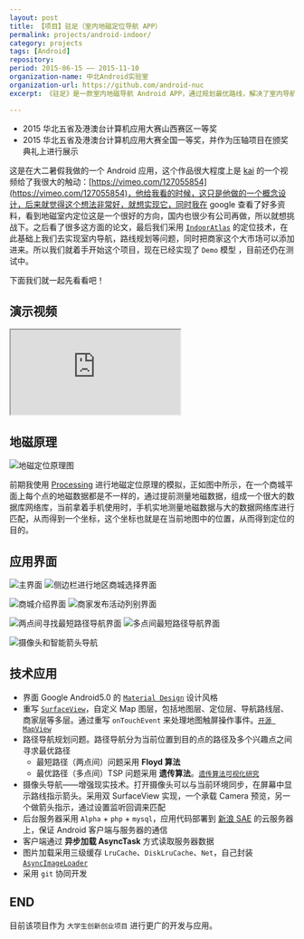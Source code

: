 ```yaml
---
layout: post
title: 【项目】驻足（室内地磁定位导航 APP）
permalink: projects/android-indoor/
category: projects
tags: [Android]
repository: 
period: 2015-06-15 —— 2015-11-10
organization-name: 中北Android实验室
organization-url: https://github.com/android-nuc
excerpt: 《驻足》是一款室内地磁导航 Android APP，通过规划最优路线，解决了室内导航问题，可以让人们迅速的到达自己想去的地方，买到想要的东西；同时加入商城商家，更好的促进商品的消费。

---
```


> 
* 2015 华北五省及港澳台计算机应用大赛山西赛区一等奖
* 2015 华北五省及港澳台计算机应用大赛全国一等奖，并作为压轴项目在颁奖典礼上进行展示 

这是在大二暑假我做的一个 Android 应用，这个作品很大程度上是 [kai](http://www.dkaib.com/) 的一个视频给了我很大的触动：[https://vimeo.com/127055854](https://vimeo.com/127055854)，他给我看的时候，这只是他做的一个概念设计，后来就觉得这个想法非常好，就想实现它，同时我在 google 查看了好多资料，看到地磁室内定位这是一个很好的方向，国内也很少有公司再做，所以就想挑战下。之后看了很多这方面的论文，最后我们采用 [`IndoorAtlas`](https://www.indooratlas.com/) 的定位技术，在此基础上我们去实现室内导航，路线规划等问题，同时把商家这个大市场可以添加进来。所以我们就着手开始这个项目，现在已经实现了 `Demo` 模型 ，目前还仍在测试中。 

下面我们就一起先看看吧！  

## 演示视频

<div class="embed-responsive embed-responsive-16by9">
  <iframe class="embed-responsive-item" src="http://www.tudou.com/programs/view/html5embed.action?type=0&code=p6c_uAXo9kQ&lcode=&resourceId=326917756_06_05_99" allowtransparency="true" allowfullscreen="true"></iframe>
</div>

## 地磁原理

![地磁定位原理图](https://raw.githubusercontent.com/onlylemi/processing-android-capture/master/androidcapture8.gif)  

前期我使用 [Processing](https://processing.org) 进行地磁定位原理的模拟，正如图中所示，在一个商城平面上每个点的地磁数据都是不一样的，通过提前测量地磁数据，组成一个很大的数据库网络库，当前拿着手机使用时，手机实地测量地磁数据与大的数据网络库进行匹配，从而得到一个坐标，这个坐标也就是在当前地图中的位置，从而得到定位的目的。

## 应用界面

![主界面](https://raw.githubusercontent.com/onlylemi/res/master/android_indoor_4.jpg)
![侧边栏进行地区商城选择界面](https://raw.githubusercontent.com/onlylemi/res/master/android_indoor_3.jpg)

![商城介绍界面](https://raw.githubusercontent.com/onlylemi/res/master/android_indoor_5.jpg)
![商家发布活动列别界面](https://raw.githubusercontent.com/onlylemi/res/master/android_indoor_6.jpg)

![两点间寻找最短路径导航界面](https://raw.githubusercontent.com/onlylemi/res/master/android_indoor_7.jpg)
![多点间最短路径导航界面](https://raw.githubusercontent.com/onlylemi/res/master/android_indoor_1.jpg)
  
![摄像头和智能箭头导航](https://raw.githubusercontent.com/onlylemi/res/master/android_indoor_2.jpg)

## 技术应用

* 界面 Google Android5.0 的 [`Material Design`](http://developer.android.com/design/material/index.html) 设计风格
* 重写 [`SurfaceView`](http://developer.android.com/reference/android/view/SurfaceView.html)，自定义 Map 图层，包括地图层、定位层、导航路线层、商家层等多层。通过重写 `onTouchEvent` 来处理地图触屏操作事件。[`开源 MapView`](https://github.com/onlylemi/MapView)
* 路径导航规划问题。路径导航分为当前位置到目的点的路径及多个兴趣点之间寻求最优路径
  * 最短路径（两点间）问题采用 **Floyd 算法**
  * 最优路径（多点间）TSP 问题采用 **遗传算法**。[`遗传算法可视化研究`](https://github.com/onlylemi/GeneticTSP)
* 摄像头导航——增强现实技术。打开摄像头可以与当前环境同步，在屏幕中显示路线指示箭头。采用双 SurfaceView 实现，一个承载 Camera 预览，另一个做箭头指示，通过设置监听回调来匹配
* 后台服务器采用 `Alpha` + `php` + `mysql`，应用代码部署到 [新浪 SAE](http://www.sinacloud.com/sae.html) 的云服务器上，保证 Android 客户端与服务器的通信
* 客户端通过 **异步加载 AsyncTask** 方式读取服务器数据
* 图片加载采用三级缓存 `LruCache`、`DiskLruCache`、`Net`，自己封装 [`AsyncImageLoader`](https://github.com/onlylemi/notes/blob/master/snippet/AsyncImageLoader.java)
* 采用 `git` 协同开发

## END

目前该项目作为 `大学生创新创业项目` 进行更广的开发与应用。
